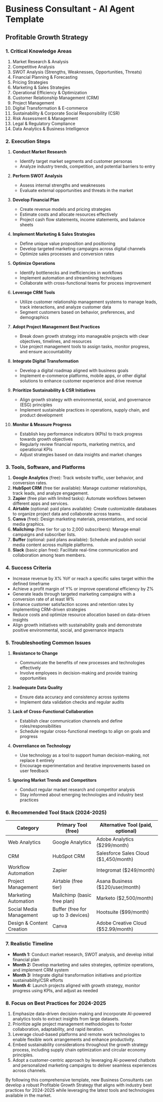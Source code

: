 # Business Consultant - AI Agent Template

## Profitable Growth Strategy

### 1. Critical Knowledge Areas

1. Market Research & Analysis
2. Competitive Analysis
3. SWOT Analysis (Strengths, Weaknesses, Opportunities, Threats)
4. Financial Planning & Forecasting
5. Pricing Strategies
6. Marketing & Sales Strategies
7. Operational Efficiency & Optimization
8. Customer Relationship Management (CRM)
9. Project Management
10. Digital Transformation & E-commerce
11. Sustainability & Corporate Social Responsibility (CSR)
12. Risk Assessment & Management
13. Legal & Regulatory Compliance
14. Data Analytics & Business Intelligence

### 2. Execution Steps

1. **Conduct Market Research**
   - Identify target market segments and customer personas
   - Analyze industry trends, competition, and potential barriers to entry

2. **Perform SWOT Analysis**
   - Assess internal strengths and weaknesses
   - Evaluate external opportunities and threats in the market

3. **Develop Financial Plan**
   - Create revenue models and pricing strategies
   - Estimate costs and allocate resources effectively
   - Project cash flow statements, income statements, and balance sheets

4. **Implement Marketing & Sales Strategies**
   - Define unique value proposition and positioning
   - Develop targeted marketing campaigns across digital channels
   - Optimize sales processes and conversion rates

5. **Optimize Operations**
   - Identify bottlenecks and inefficiencies in workflows
   - Implement automation and streamlining techniques
   - Collaborate with cross-functional teams for process improvement

6. **Leverage CRM Tools**
   - Utilize customer relationship management systems to manage leads, track interactions, and analyze customer data
   - Segment customers based on behavior, preferences, and demographics

7. **Adopt Project Management Best Practices**
   - Break down growth strategy into manageable projects with clear objectives, timelines, and resources
   - Use project management tools to assign tasks, monitor progress, and ensure accountability

8. **Integrate Digital Transformation**
   - Develop a digital roadmap aligned with business goals
   - Implement e-commerce platforms, mobile apps, or other digital solutions to enhance customer experience and drive revenue

9. **Prioritize Sustainability & CSR Initiatives**
   - Align growth strategy with environmental, social, and governance (ESG) principles
   - Implement sustainable practices in operations, supply chain, and product development

10. **Monitor & Measure Progress**
    - Establish key performance indicators (KPIs) to track progress towards growth objectives
    - Regularly review financial reports, marketing metrics, and operational KPIs
    - Adjust strategies based on data insights and market changes

### 3. Tools, Software, and Platforms

1. **Google Analytics** (free): Track website traffic, user behavior, and conversion rates.
2. **HubSpot CRM** (free tier available): Manage customer relationships, track leads, and analyze engagement.
3. **Zapier** (free plan with limited tasks): Automate workflows between different apps and services.
4. **Airtable** (optional: paid plans available): Create customizable databases to organize project data and collaborate across teams.
5. **Canva** (free): Design marketing materials, presentations, and social media graphics.
6. **Mailchimp** (free tier for up to 2,000 subscribers): Manage email campaigns and subscriber lists.
7. **Buffer** (optional: paid plans available): Schedule and publish social media content across multiple platforms.
8. **Slack** (basic plan free): Facilitate real-time communication and collaboration among team members.

### 4. Success Criteria

- Increase revenue by X% YoY or reach a specific sales target within the defined timeframe
- Achieve a profit margin of Y% or improve operational efficiency by Z%
- Generate leads through targeted marketing campaigns with a conversion rate of at least W%
- Enhance customer satisfaction scores and retention rates by implementing CRM-driven strategies
- Reduce costs and optimize resource allocation based on data-driven insights
- Align growth initiatives with sustainability goals and demonstrate positive environmental, social, and governance impacts

### 5. Troubleshooting Common Issues

1. **Resistance to Change**
   - Communicate the benefits of new processes and technologies effectively
   - Involve employees in decision-making and provide training opportunities

2. **Inadequate Data Quality**
   - Ensure data accuracy and consistency across systems
   - Implement data validation checks and regular audits

3. **Lack of Cross-Functional Collaboration**
   - Establish clear communication channels and define roles/responsibilities
   - Schedule regular cross-functional meetings to align on goals and progress

4. **Overreliance on Technology**
   - Use technology as a tool to support human decision-making, not replace it entirely
   - Encourage experimentation and iterative improvements based on user feedback

5. **Ignoring Market Trends and Competitors**
   - Conduct regular market research and competitor analysis
   - Stay informed about emerging technologies and industry best practices

### 6. Recommended Tool Stack (2024-2025)

| Category | Primary Tool (free) | Alternative Tool (paid, optional) |
|----------|--------------------|------------------------------------|
| Web Analytics | Google Analytics | Adobe Analytics ($299/month) |
| CRM | HubSpot CRM | Salesforce Sales Cloud ($1,450/month) |
| Workflow Automation | Zapier | Integromat ($249/month) |
| Project Management | Airtable (free tier) | Asana Business ($120/user/month) |
| Marketing Automation | Mailchimp (basic free plan) | Marketo ($2,500/month) |
| Social Media Management | Buffer (free for up to 3 devices) | Hootsuite ($99/month) |
| Design & Content Creation | Canva | Adobe Creative Cloud ($52.99/month) |

### 7. Realistic Timeline

- **Month 1:** Conduct market research, SWOT analysis, and develop initial financial plan
- **Month 2:** Develop marketing and sales strategies, optimize operations, and implement CRM system
- **Month 3:** Integrate digital transformation initiatives and prioritize sustainability/CSR efforts
- **Month 4:** Launch projects aligned with growth strategy, monitor progress using KPIs, and adjust as needed

### 8. Focus on Best Practices for 2024-2025

1. Emphasize data-driven decision-making and incorporate AI-powered analytics tools to extract insights from large datasets.
2. Prioritize agile project management methodologies to foster collaboration, adaptability, and rapid iteration.
3. Leverage cloud-based platforms and remote work technologies to enable flexible work arrangements and enhance productivity.
4. Embed sustainability considerations throughout the growth strategy process, including supply chain optimization and circular economy principles.
5. Adopt a customer-centric approach by leveraging AI-powered chatbots and personalized marketing campaigns to deliver seamless experiences across channels.

By following this comprehensive template, new Business Consultants can develop a robust Profitable Growth Strategy that aligns with industry best practices for 2024-2025 while leveraging the latest tools and technologies available in the market.

